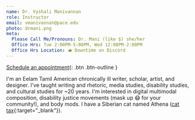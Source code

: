 ```yaml
---
name: Dr. Vyshali Manivannan
role: Instructor
email: vmanivannan@pace.edu
photo: drmani.png
meta:
  Please Call Me/Pronouns: Dr. Mani (like $) she/her
  Office Hrs: Tue 2:00PM-5:00PM, Wed 12:00PM-2:00PM
  Office Hrs Location: 🫖 Downtime on Discord
---
```


[Schedule an appointment](https://zcal.co/drmani/office-hrs){: .btn .btn-outline }

I'm an Eelam Tamil American chronically ill writer, scholar, artist, and designer. I've taught writing and rhetoric, media studies, disability studies, and cultural studies for ~20 years. I'm interested in digital multimodal composition, disability justice movements (mask up 😷 for your community!), and body mods. I have a Siberian cat named Athena ([cat tax](/ws297y/images/cat_tax.jpg){:target="_blank"}).